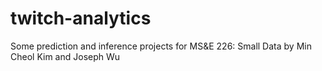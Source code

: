 # twitch-analytics
Some prediction and inference projects for MS&amp;E 226: Small Data by Min Cheol Kim and Joseph Wu
